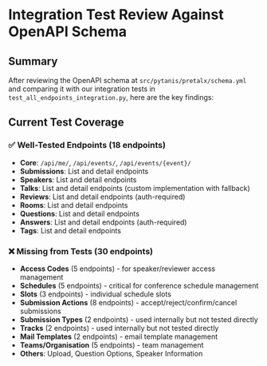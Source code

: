 # Integration Test Review Against OpenAPI Schema

## Summary

After reviewing the OpenAPI schema at `src/pytanis/pretalx/schema.yml` and comparing it with our integration tests in `test_all_endpoints_integration.py`, here are the key findings:

## Current Test Coverage

### ✅ Well-Tested Endpoints (18 endpoints)
- **Core**: `/api/me/`, `/api/events/`, `/api/events/{event}/`
- **Submissions**: List and detail endpoints
- **Speakers**: List and detail endpoints
- **Talks**: List and detail endpoints (custom implementation with fallback)
- **Reviews**: List and detail endpoints (auth-required)
- **Rooms**: List and detail endpoints
- **Questions**: List and detail endpoints
- **Answers**: List and detail endpoints (auth-required)
- **Tags**: List and detail endpoints

### ❌ Missing from Tests (30 endpoints)
- **Access Codes** (5 endpoints) - for speaker/reviewer access management
- **Schedules** (5 endpoints) - critical for conference schedule management
- **Slots** (3 endpoints) - individual schedule slots
- **Submission Actions** (8 endpoints) - accept/reject/confirm/cancel submissions
- **Submission Types** (2 endpoints) - used internally but not tested directly
- **Tracks** (2 endpoints) - used internally but not tested directly
- **Mail Templates** (2 endpoints) - email template management
- **Teams/Organisation** (5 endpoints) - team management
- **Others**: Upload, Question Options, Speaker Information
